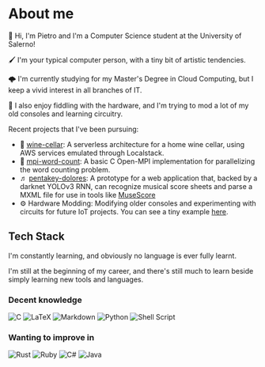 # About me

👋 Hi, I'm Pietro and I'm a Computer Science student at the University of Salerno!

🖌️ I'm your typical computer person, with a tiny bit of artistic tendencies.

🌩️ I'm currently studying for my Master's Degree in Cloud Computing, but I keep a vivid interest in all branches of IT.

🧰 I also enjoy fiddling with the hardware, and I'm trying to mod a lot of my old consoles and learning circuitry.

Recent projects that I've been pursuing:

- 🍷 [wine-cellar](https://github.com/blazQ/mpi-word-count): A serverless architecture for a home wine cellar, using AWS services emulated through Localstack.
- 📕 [mpi-word-count](https://github.com/blazQ/wine-cellar): A basic C Open-MPI implementation for parallelizing the word counting problem.
- ♬ [pentakey-dolores](https://github.com/blazQ/pentakey-dolores): A prototype for a web application that, backed by a darknet YOLOv3 RNN, can recognize musical score sheets and parse a MXML file for use in tools like [MuseScore](https://musescore.org/) 
- ⚙️ Hardware Modding: Modifying older consoles and experimenting with circuits for future IoT projects. You can see a tiny example [here](img/20230819_120601.jpg).

## Tech Stack

I'm constantly learning, and obviously no language is ever fully learnt.

I'm still at the beginning of my career, and there's still much to learn beside simply learning new tools and languages.

### Decent knowledge

![C](https://img.shields.io/badge/c-%2300599C.svg?style=for-the-badge&logo=c&logoColor=white)
![LaTeX](https://img.shields.io/badge/latex-%23008080.svg?style=for-the-badge&logo=latex&logoColor=white)
![Markdown](https://img.shields.io/badge/markdown-%23000000.svg?style=for-the-badge&logo=markdown&logoColor=white)
![Python](https://img.shields.io/badge/python-3670A0?style=for-the-badge&logo=python&logoColor=ffdd54)
![Shell Script](https://img.shields.io/badge/shell_script-%23121011.svg?style=for-the-badge&logo=gnu-bash&logoColor=white)

### Wanting to improve in

![Rust](https://img.shields.io/badge/rust-%23000000.svg?style=for-the-badge&logo=rust&logoColor=white)
![Ruby](https://img.shields.io/badge/ruby-%23CC342D.svg?style=for-the-badge&logo=ruby&logoColor=white)
![C#](https://img.shields.io/badge/c%23-%23239120.svg?style=for-the-badge&logo=c-sharp&logoColor=white)
![Java](https://img.shields.io/badge/java-%23ED8B00.svg?style=for-the-badge&logo=openjdk&logoColor=white)
